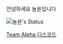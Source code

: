 안녕하세요 놀욘입니다

![놀욘's Status](https://github-readme-stats.vercel.app/api?username=noryonkr&show_icons=true)

[Team Alpha 디스코드](https://alphakr.xyz, "들어가기")
